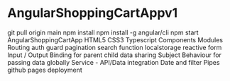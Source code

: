 # AngularShoppingCartAppv1
git pull origin main
npm install
npm install -g angular/cli
npm start
AngularShoppingCartApp
HTML5
CSS3
Typescript
Components
Modules
Routing
auth guard
pagination
search function
localstorage
reactive form
Input / Output Binding for parent child data sharing
Subject Behaviour for passing data globally
Service - API/Data integration
Date and filter Pipes
github pages deployment


